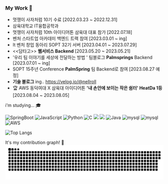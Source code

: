 ### My Work 👋

<!--
**jinchiim/jinchiim** is a ✨ _special_ ✨ repository because its `README.md` (this file) appears on your GitHub profile.

Here are some ideas to get you started:

- 🔭 I’m currently working on ...
- 🌱 I’m currently learning ...
- 👯 I’m looking to collaborate on ...
- 🤔 I’m looking for help with ...
- 💬 Ask me about ...
- 📫 How to reach me: ...
- 😄 Pronouns: ...
- ⚡ Fun fact: ...
-->

- 멋쟁이 사자처럼 10기 수료 [2022.03.23 ~ 2022.12.31]
- 삼육대학교 IT융합공학과
- 멋쟁이 사자처럼 10th 아이디어톤 삼육대 대표 참가 [2022.07.18]
- 벤처 스타트업 아카데미 백엔드 트랙 참여 [2023.03.01 ~ ing]
- It 벤처 창업 동아리 SOPT 32기 서버 [2023.04.01 ~ 2023.07.29]
- <<담타고>> **웹서비스 Backend** [2023.05.20  ~ 2023.05.21]
- '우리 팀 이야기를 세상에 전달하는 방법 ' 팀블로그 **Palmsprings** Backend [2023.07.01 ~ ing]
- SOPT 15주년 Conference **PalmSpring** 팀 Backend로 참여 [2023.08.27 예정]
- **기술 블로그** ing.. https://velog.io/@nellroll
- 🏆 AWS 동덕여대 X 삼육대 아이디어톤 **'내 손안에 보이는 작은 쉼터' HeatDa 1등**  [2023.08.04 ~ 2023.08.05]

i'm studying... 🎓


![SpringBoot](https://img.shields.io/badge/Springboot-green?style=for-the-badge&logo=spring&logoColor=white) ![JavaScript](https://img.shields.io/badge/javascript-%23323330.svg?style=for-the-badge&logo=javascript&logoColor=%23F7DF1E) ![Python](https://img.shields.io/badge/python-3670A0?style=for-the-badge&logo=python&logoColor=ffdd54) ![C](https://img.shields.io/badge/c-%2300599C.svg?style=for-the-badge&logo=c&logoColor=white) ![](https://img.shields.io/badge/Java-007396?style=for-the-badge&logo=OpenJDK&logoColor=white") <img src="https://img.shields.io/badge/html5-E34F26?style=for-the-badge&logo=html5&logoColor=white">
![Java](https://img.shields.io/badge/Java-007396?style=for-the-badge&logo=OpenJDK&logoColor=white")
![mysql](https://img.shields.io/badge/mysql-4479A1?style=for-the-badge&logo=mysql&logoColor=white) ![mysql](https://img.shields.io/badge/redis-red?style=for-the-badge&logo=redis&logoColor=white)
![AWS](https://img.shields.io/badge/amazonec2-F7B93E?style=for-the-badge&logo=amazonec2&logoColor=white)
        


![Top Langs](https://github-readme-stats.vercel.app/api/top-langs/?username=jinchiim&layout=compact&theme=synthwave)


It's my contribution graph! 🐍
![snake gif](https://github.com/jinchiim/jinchiim/blob/output/github-contribution-grid-snake.svg)
 
